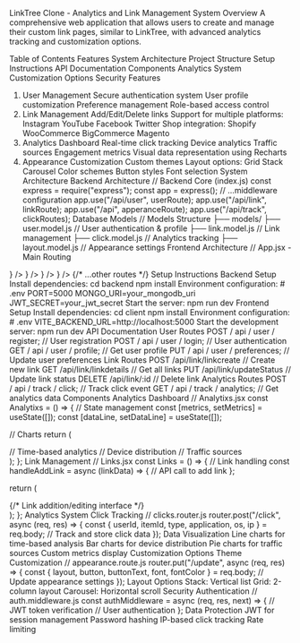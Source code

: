 LinkTree Clone - Analytics and Link Management System
Overview
A comprehensive web application that allows users to create and manage their custom link pages, similar to LinkTree, with advanced analytics tracking and customization options.

Table of Contents
Features
System Architecture
Project Structure
Setup Instructions
API Documentation
Components
Analytics System
Customization Options
Security
Features
1. User Management
Secure authentication system
User profile customization
Preference management
Role-based access control
2. Link Management
Add/Edit/Delete links
Support for multiple platforms:
Instagram
YouTube
Facebook
Twitter
Shop integration:
Shopify
WooCommerce
BigCommerce
Magento
3. Analytics Dashboard
Real-time click tracking
Device analytics
Traffic sources
Engagement metrics
Visual data representation using Recharts
4. Appearance Customization
Custom themes
Layout options:
Grid
Stack
Carousel
Color schemes
Button styles
Font selection
System Architecture
Backend Architecture
// Backend Core (index.js)
const express = require("express");
const app = express();
// ...middleware configuration
app.use("/api/user", userRoute);
app.use("/api/link", linkRoute);
app.use("/api", apperanceRoute);
app.use("/api/track", clickRoutes);
Database Models
// Models Structure
├── models/
    ├── user.model.js      // User authentication & profile
    ├── link.model.js      // Link management
    ├── click.model.js     // Analytics tracking
    ├── layout.model.js    // Appearance settings
Frontend Architecture
// App.jsx - Main Routing
<Routes>
  <Route path="/" element={<Dashboard />} />
  <Route path="/links" element={<Links />} />
  <Route path="/analytics" element={<Analytixs />} />
  <Route path="/appearance" element={<Appearence />} />
  {/* ...other routes */}
</Routes>
Setup Instructions
Backend Setup
Install dependencies:
cd backend
npm install
Environment configuration:
# .env
PORT=5000
MONGO_URI=your_mongodb_uri
JWT_SECRET=your_jwt_secret
Start the server:
npm run dev
Frontend Setup
Install dependencies:
cd client
npm install
Environment configuration:
# .env
VITE_BACKEND_URL=http://localhost:5000
Start the development server:
npm run dev
API Documentation
User Routes
POST / api / user / register; // User registration
POST / api / user / login; // User authentication
GET / api / user / profile; // Get user profile
PUT / api / user / preferences; // Update user preferences
Link Routes
POST /api/link/linkcreate   // Create new link
GET /api/link/linkdetails   // Get all links
PUT /api/link/updateStatus  // Update link status
DELETE /api/link/:id        // Delete link
Analytics Routes
POST / api / track / click; // Track click event
GET / api / track / analytics; // Get analytics data
Components
Analytics Dashboard
// Analytixs.jsx
const Analytixs = () => {
  // State management
  const [metrics, setMetrics] = useState([]);
  const [dataLine, setDataLine] = useState([]);

  // Charts
  return (
    <div className="analytics-dashboard">
      <LineChart /> // Time-based analytics
      <BarChart /> // Device distribution
      <PieChart /> // Traffic sources
    </div>
  );
};
Link Management
// Links.jsx
const Links = () => {
  // Link handling
  const handleAddLink = async (linkData) => {
    // API call to add link
  };

  return (
    <div className="link-manager">{/* Link addition/editing interface */}</div>
  );
};
Analytics System
Click Tracking
// clicks.router.js
router.post("/click", async (req, res) => {
  const { userId, itemId, type, application, os, ip } = req.body;
  // Track and store click data
});
Data Visualization
Line charts for time-based analysis
Bar charts for device distribution
Pie charts for traffic sources
Custom metrics display
Customization Options
Theme Customization
// appearance.route.js
router.put("/update", async (req, res) => {
  const { layout, button, buttonText, font, fontColor } = req.body;
  // Update appearance settings
});
Layout Options
Stack: Vertical list
Grid: 2-column layout
Carousel: Horizontal scroll
Security
Authentication
// auth.middleware.js
const authMiddleware = async (req, res, next) => {
  // JWT token verification
  // User authentication
};
Data Protection
JWT for session management
Password hashing
IP-based click tracking
Rate limiting
